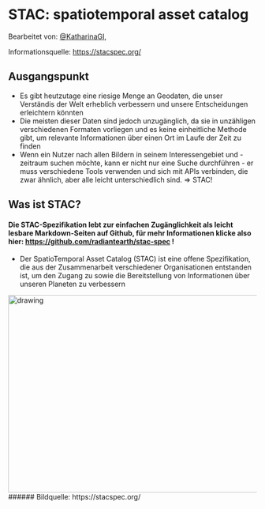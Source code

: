 # STAC: spatiotemporal asset catalog
Bearbeitet von: [@KatharinaGI](https://github.com/KatharinaGI),

Informationsquelle: https://stacspec.org/

## Ausgangspunkt

- Es gibt heutzutage eine riesige Menge an Geodaten, die unser Verständis der Welt erheblich      verbessern und unsere Entscheidungen erleichtern könnten
- Die meisten dieser Daten sind jedoch unzugänglich, da sie in unzähligen verschiedenen Formaten vorliegen und es keine einheitliche Methode gibt, um relevante Informationen über einen Ort im Laufe der Zeit zu finden
- Wenn ein Nutzer nach allen Bildern in seinem Interessengebiet und -zeitraum suchen möchte, kann er nicht nur eine Suche durchführen - er muss verschiedene Tools verwenden und sich mit APIs verbinden, die zwar ähnlich, aber alle leicht unterschiedlich sind. 
=> STAC!

## Was ist STAC?

#### Die STAC-Spezifikation lebt zur einfachen Zugänglichkeit als leicht lesbare Markdown-Seiten auf Github, für mehr Informationen klicke also hier: https://github.com/radiantearth/stac-spec !

- Der SpatioTemporal Asset Catalog (STAC) ist eine offene Spezifikation, die aus der Zusammenarbeit verschiedener Organisationen entstanden ist, um den Zugang zu sowie die Bereitstellung von Informationen über unseren Planeten zu verbessern 

<img src="https://github.com/KatharinaGI/geosoft2-2021/blob/main/stac-spatiotemporal-asset-catalog/Screenshot_Supporters.PNG" alt="drawing" width="650" height="400"/>
###### Bildquelle: https://stacspec.org/


